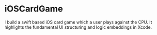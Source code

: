 # iOSCardGame
I build a swift based iOS card game which a user plays against the CPU. It highlights the fundamental UI structuring and logic embeddings in Xcode.
